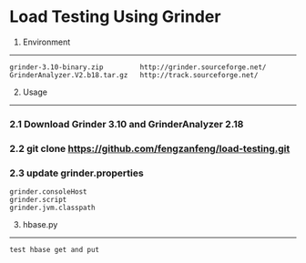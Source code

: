 Load Testing Using Grinder
================
1. Environment
----------

    grinder-3.10-binary.zip         http://grinder.sourceforge.net/
    GrinderAnalyzer.V2.b18.tar.gz   http://track.sourceforge.net/


2. Usage
----------

### 2.1 Download Grinder 3.10 and GrinderAnalyzer 2.18
### 2.2 git clone https://github.com/fengzanfeng/load-testing.git
### 2.3 update grinder.properties
    grinder.consoleHost
    grinder.script
    grinder.jvm.classpath
    

3. hbase.py
----------

    test hbase get and put

